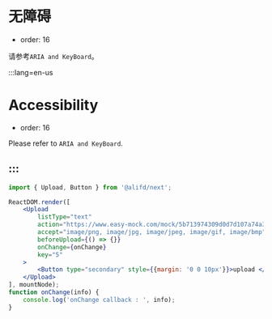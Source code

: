 # 无障碍

- order: 16

请参考`ARIA and KeyBoard`。

:::lang=en-us
# Accessibility

- order: 16

Please refer to `ARIA and KeyBoard`.

:::
---

````jsx
import { Upload, Button } from '@alifd/next';

ReactDOM.render([
    <Upload
        listType="text"
        action="https://www.easy-mock.com/mock/5b713974309d0d7d107a74a3/alifd/upload"
        accept="image/png, image/jpg, image/jpeg, image/gif, image/bmp"
        beforeUpload={() => {}}
        onChange={onChange}
        key="5"
    >
        <Button type="secondary" style={{margin: '0 0 10px'}}>upload </Button>
    </Upload>
], mountNode);
function onChange(info) {
    console.log('onChange callback : ', info);
}

````
